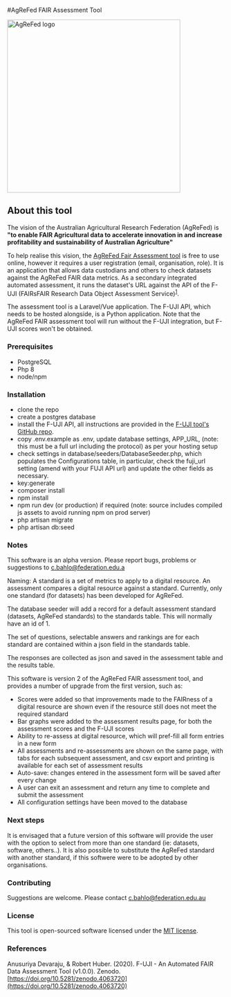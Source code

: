 #AgReFed FAIR Assessment Tool

<a href="https://laravel.com" target="_blank"><img src="https://www.agrefed.org.au/images/AgReFed-Logo.jpg?v2" alt="AgReFed logo" width="400"></a>

## About this tool
The vision of the Australian Agricultural Research Federation (AgReFed) is **"to enable FAIR Agricultural data to accelerate innovation in and increase profitability and sustainability of Australian Agriculture"**

To help realise this vision, the [AgReFed Fair Assessment tool](http://assessment.agrefed.org.au) is free to use online, however it requires a user registration (email, organisation, role). It is an application that allows data custodians and others to check datasets against the AgReFed FAIR data metrics. As a secondary integrated automated assessment, it runs the dataset's URL against the API of the F-UJI (FAIRsFAIR Research Data Object Assessment Service)<sup>[1](#references)</sup>.

The assessment tool is a Laravel/Vue application. The F-UJI API, which needs to be hosted alongside, is a Python application. Note that the AgReFed FAIR assessment tool will run without the F-UJI integration, but F-UJI scores won't be obtained. 

### Prerequisites
- PostgreSQL
- Php 8
- node/npm


### Installation
- clone the repo
- create a postgres database
- install the F-UJI API, all instructions are provided in the [F-UJI tool's GitHub repo](https://github.com/pangaea-data-publisher/fuji).
- copy .env.example as .env, update database settings, APP_URL, (note: this must be a full url including the protocol) as per your hosting setup 
- check settings in database/seeders/DatabaseSeeder.php, which populates the Configurations table, in particular, check the fuji_url setting (amend with your FUJI API url) and update the other fields as necessary. 
- key:generate
- composer install
- npm install
- npm run dev (or production) if required (note: source includes compiled js assets to avoid running npm on prod server)
- php artisan migrate
- php artisan db:seed

### Notes
This software is an alpha version. Please report bugs, problems or suggestions to c.bahlo@federation.edu.a



Naming: A standard is a set of metrics to apply to a digital resource. An assessment compares a digital resource against a standard. Currently, only one standard (for datasets) has been developed for AgReFed.

The database seeder will add a record for a default assessment standard (datasets, AgReFed standards) to the standards table. This will normally have an id of 1.

The set of questions, selectable answers and rankings are for each standard are contained within a json field in the standards table.

The responses are collected as json and saved in the assessment table and the results table.



This software is version 2 of the AgReFed FAIR assessment tool, and provides a number of upgrade from the first version, such as:
- Scores were added so that improvements made to the FAIRness of a digital resource are shown even if the resource still does not meet the required standard
- Bar graphs were added to the assessment results page, for both the assessment scores and the F-UJI scores
- Ability to re-assess at digital resource, which will pref-fill all form entries in a new form 
- All assessments and re-assessments are shown on the same page, with tabs for each subsequent assessment, and csv export and printing is available for each set of assessment results
- Auto-save: changes entered in the assessment form will be saved after every change
- A user can exit an assessment and return any time to complete and submit the assessment
- All configuration settings have been moved to the database



### Next steps

It is envisaged that a future version of this software will provide the user with the option to select from more than one standard (ie: datasets, software, others..). It is also possible to substitute the AgReFed standard with another standard, if this softwere were to be adopted by other organisations.


### Contributing

Suggestions are welcome. Please contact c.bahlo@federation.edu.au


### License

This tool is open-sourced software licensed under the [MIT license](https://opensource.org/licenses/MIT).

### References
Anusuriya Devaraju, & Robert Huber. (2020). F-UJI - An Automated FAIR Data Assessment Tool (v1.0.0). Zenodo. [https://doi.org/10.5281/zenodo.4063720](https://doi.org/10.5281/zenodo.4063720)
